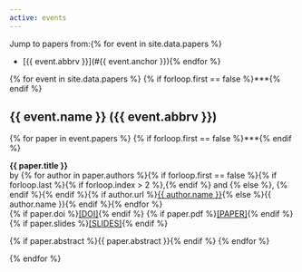 ```yaml
---
active: events
---
```


Jump to papers from:{% for event in site.data.papers %}
- [{{ event.abbrv }}](#{{ event.anchor }}){% endfor %}

{% for event in site.data.papers %}
{% if forloop.first == false %}***{% endif %}

## <a name="{{ event.anchor }}"></a> {{ event.name }} ({{ event.abbrv }})

  {% for paper in event.papers %}
  {% if forloop.first == false %}***{% endif %}

  **{{ paper.title }}**  
  by {% for author in paper.authors %}{% if forloop.first == false %}{% if forloop.last %}{% if forloop.index > 2 %},{% endif %} and {% else %}, {% endif %}{% endif %}{% if author.url %}<a href="{{ author.url }}">{{ author.name }}</a>{% else %}<span class="text-nowrap">{{ author.name }}</span>{% endif %}{% endfor %}  
  {% if paper.doi %}<a href="{{ paper.doi }}">[DOI]</a>{% endif %}
  {% if paper.pdf %}<a href="{{ paper.pdf | relative_url }}">[PAPER]</a>{% endif %}
  {% if paper.slides %}<a href="{{ paper.slides | relative_url }}">[SLIDES]</a>{% endif %}

  {% if paper.abstract %}{{ paper.abstract }}{% endif %}
  {% endfor %}

{% endfor %}
